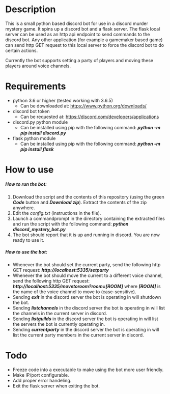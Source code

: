 # Description
This is a small python based discord bot for use in a discord murder mystery game. It spins up a discord bot and a flask server. The flask local server can be used as an http api endpoint to send commands to the discord bot. Any other application (for example a gamemaker based game) can send http GET request to this local server to force the discord bot to do certain actions.

Currently the bot supports setting a party of players and moving these players around voice channels.

# Requirements
- python 3.6 or higher (tested working with 3.6.5)
    - Can be downloaded at: https://www.python.org/downloads/
- discord bot token
    - Can be requested at: https://discord.com/developers/applications
- discord.py python module
    - Can be installed using pip with the following command: ***python -m pip install discord.py***
- flask python module
    - Can be installed using pip with the following command: ***python -m pip install flask***

# How to use
##### How to run the bot:
1. Download the script and the contents of this repository (using the green ***Code*** button and ***Download zip***). Extract the contents of the zip anywhere.
2. Edit the *config.txt* (instructions in the file).
2. Launch a commandprompt in the directory containing the extracted files and run the script with the following command: ***python discord_mystery_bot.py***
3. The bot should report that it is up and running in discord. You are now ready to use it.

##### How to use the bot:
- Whenever the bot should set the current party, send the following http GET request: ***http://localhost:5335/setparty***
- Whenever the bot should move the current to a different voice channel, send the following http GET request: ***http://localhost:5335/movetoroom?room=[ROOM]*** where ***[ROOM]*** is the name of the voice channel to move to (case-sensitive).
- Sending ***exit*** in the discord server the bot is operating in will shutdown the bot.
- Sending ***listchannels*** in the discord server the bot is operating in will list the channels in the current server in discord.
- Sending ***listguilds*** in the discord server the bot is operating in will list the servers the bot is currently operating in.
- Sending ***currentparty*** in the discord server the bot is operating in will list the current party members in the current server in discord.

# Todo
- Freeze code into a executable to make using the bot more user friendly.
- Make IP/port configurable.
- Add proper error handeling.
- Exit the flask server when exiting the bot.